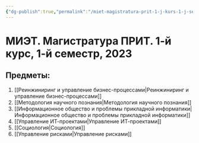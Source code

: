 ```yaml
---
{"dg-publish":true,"permalink":"/miet-magistratura-prit-1-j-kurs-1-j-semestr-2023/","tags":["gardenEntry"]}
---
```


# МИЭТ. Магистратура ПРИТ. 1-й курс, 1-й семестр, 2023

## Предметы:

1. [[Реинжиниринг и управление бизнес-процессами\|Реинжиниринг и управление бизнес-процессами]]
2. [[Методология научного познания\|Методология научного познания]]
3. [[Информационное общество и проблемы прикладной информатики\|Информационное общество и проблемы прикладной информатики]]
4. [[Управление ИТ-проектами\|Управление ИТ-проектами]]
5. [[Социология\|Социология]]
6. [[Управление рисками\|Управление рисками]]